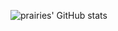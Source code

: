 ![prairies' GitHub stats](https://github-readme-stats.vercel.app/api?username=pra1ries&show_icons=true&theme=midnight-purple&include_all_commits=true&rank_icon=github)
